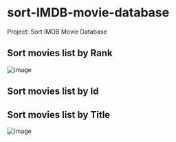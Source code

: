 # sort-IMDB-movie-database
Project: Sort IMDB Movie Database



## Sort movies list by Rank


![image](https://user-images.githubusercontent.com/51326421/101243410-9dc8b100-3732-11eb-96f0-2fc045ecd382.png)



## Sort movies list by Id



## Sort movies list by Title


![image](https://user-images.githubusercontent.com/51326421/101243623-1419e300-3734-11eb-8be7-f1664e599486.png)

